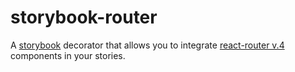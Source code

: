# storybook-router

A [storybook](https://getstorybook.io/) decorator that allows you to integrate [react-router v.4](https://reacttraining.com/react-router/) components in your stories.